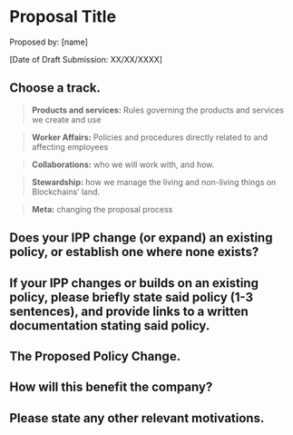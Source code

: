Proposal Title
==============

Proposed by: [name]

[Date of Draft Submission: XX/XX/XXXX]

Choose a track.
---------------

>   **Products and services:** Rules governing the products and services we
>   create and use

>   **Worker Affairs:** Policies and procedures directly related to and
>   affecting employees

>   **Collaborations:** who we will work with, and how.

>   **Stewardship:** how we manage the living and non-living things on
>   Blockchains’ land.

>   **Meta:** changing the proposal process

Does your IPP change (or expand) an existing policy, or establish one where none exists?
----------------------------------------------------------------------------------------

If your IPP changes or builds on an existing policy, please briefly state said policy (1-3 sentences), and provide links to a written documentation stating said policy.
------------------------------------------------------------------------------------------------------------------------------------------------------------------------

The Proposed Policy Change.
---------------------------

How will this benefit the company? 
-----------------------------------

Please state any other relevant motivations.
--------------------------------------------
